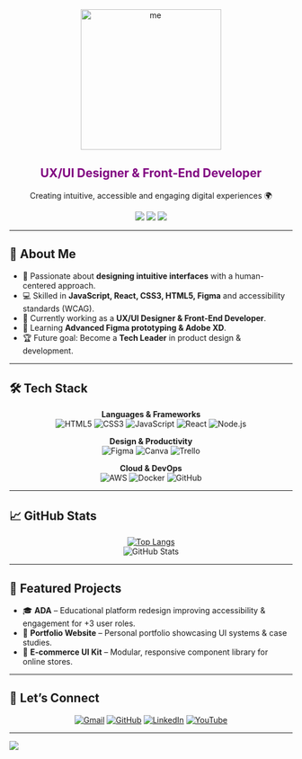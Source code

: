 

<!-- Foto y título -->
<div>    
<div align="center">
	<a href="https://www.linkedin.com/in/vanessamarlenemsanchez/">
  <img src="https://github.com/user-attachments/assets/19c1d9ac-605a-4208-b1a9-0ddc5b5120bc" alt="me" width="250"/> </a>
  <h2 style="color: purple;">UX/UI Designer & Front-End Developer</h2>
  <p>Creating intuitive, accessible and engaging digital experiences 🌍</p>

  <!-- Botones -->
  <a href="https://www.linkedin.com/in/vanessamarlenemsanchez/"><img src="https://img.shields.io/badge/LinkedIn-0077B5?style=for-the-badge&logo=linkedin&logoColor=white"/></a>
  <a href="https://vanessa-portfolio.com"><img src="https://img.shields.io/badge/Portfolio-800080?style=for-the-badge&logo=About.me&logoColor=white"/></a>
  <a href="https://github.com/MarleneMS09"><img src="https://img.shields.io/badge/GitHub-000?style=for-the-badge&logo=github&logoColor=white"/></a>
</div>


---

## 💜 About Me
- 🎨 Passionate about **designing intuitive interfaces** with a human-centered approach.  
- 💻 Skilled in **JavaScript, React, CSS3, HTML5, Figma** and accessibility standards (WCAG).  
- 🚀 Currently working as a **UX/UI Designer & Front-End Developer**.  
- 🌱 Learning **Advanced Figma prototyping & Adobe XD**.  
- 🏆 Future goal: Become a **Tech Leader** in product design & development.  

---

## 🛠 Tech Stack
<div align="center">

**Languages & Frameworks**  
![HTML5](https://img.shields.io/badge/html5-%23E34F26.svg?style=for-the-badge&logo=html5&logoColor=white)
![CSS3](https://img.shields.io/badge/css3-%231572B6.svg?style=for-the-badge&logo=css3&logoColor=white)
![JavaScript](https://img.shields.io/badge/javascript-%23323330.svg?style=for-the-badge&logo=javascript&logoColor=%23F7DF1E)
![React](https://img.shields.io/badge/react-%2320232a.svg?style=for-the-badge&logo=react&logoColor=%2361DAFB)
![Node.js](https://img.shields.io/badge/node.js-%2343853D.svg?style=for-the-badge&logo=node.js&logoColor=white)

**Design & Productivity**  
![Figma](https://img.shields.io/badge/figma-%23F24E1E.svg?style=for-the-badge&logo=figma&logoColor=white)
![Canva](https://img.shields.io/badge/Canva-%2300C4CC.svg?style=for-the-badge&logo=Canva&logoColor=white)
![Trello](https://img.shields.io/badge/Trello-%23026AA7.svg?style=for-the-badge&logo=Trello&logoColor=white)

**Cloud & DevOps**  
![AWS](https://img.shields.io/badge/AWS-%23FF9900.svg?style=for-the-badge&logo=amazon-aws&logoColor=white)
![Docker](https://img.shields.io/badge/docker-%230db7ed.svg?style=for-the-badge&logo=docker&logoColor=white)
![GitHub](https://img.shields.io/badge/github-%23121011.svg?style=for-the-badge&logo=github&logoColor=white)

</div>

---

## 📈 GitHub Stats
<div align="center">
  
[![Top Langs](https://github-readme-stats.vercel.app/api/top-langs/?username=MarleneMS09&layout=compact&theme=radical)](https://github.com/anuraghazra/github-readme-stats)  
![GitHub Stats](https://github-readme-stats.vercel.app/api?username=MarleneMS09&show_icons=true&theme=radical&count_private=true)

</div>

---

## 🌟 Featured Projects
- 🎓 **ADA** – Educational platform redesign improving accessibility & engagement for +3 user roles.  
- 💼 **Portfolio Website** – Personal portfolio showcasing UI systems & case studies.  
- 🛒 **E-commerce UI Kit** – Modular, responsive component library for online stores.  

---

## 🤝 Let’s Connect
<div align="center">
  <a href="mailto:marlenemsanchez05@gmail.com"><img src="https://img.icons8.com/bubbles/50/000000/gmail.png" alt="Gmail"/></a>
  <a href="https://github.com/MarleneMS09"><img src="https://img.icons8.com/bubbles/50/000000/github.png" alt="GitHub"/></a>
  <a href="https://www.linkedin.com/in/vanessamarlenemsanchez/"><img src="https://img.icons8.com/bubbles/50/000000/linkedin.png" alt="LinkedIn"/></a>
  <a href="https://www.youtube.com/channel/UCpfIuDl1aVmxScz1KatI5XA"><img src="https://img.icons8.com/bubbles/50/000000/youtube.png" alt="YouTube"/></a>
</div>

---

<!-- Footer con efecto -->
<img src="https://capsule-render.vercel.app/api?type=waving&color=800080&height=150&section=footer"/>



